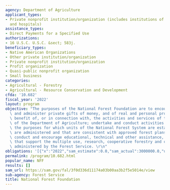 ```yaml
---
agency: Department of Agriculture
applicant_types:
- Private nonprofit institution/organization (includes institutions of higher education
  and hospitals)
assistance_types:
- Direct Payments for a Specified Use
authorizations:
- 16 U.S.C. U.S.C. &sect; 583j.
beneficiary_types:
- Native American Organizations
- Other private institution/organization
- Private nonprofit institution/organization
- Profit organization
- Quasi-public nonprofit organization
- Small business
categories:
- Agricultural - Forestry
- Agricultural - Resource Conservation and Development
cfda: '10.682'
fiscal_year: '2022'
layout: program
objective: "The purposes of the National Forest Foundation are to encourage, accept,\
  \ and administer private gifts of money, and of real and personal property for the\
  \ benefit of, or in connection with, the activities and services of the Forest Service\
  \ of the Department of Agriculture; undertake and conduct activities that further\
  \ the purposes for which units of the National Forest System are established and\
  \ are administered and that are consistent with approved forest plans; and undertake,\
  \ conduct and encourage educational, technical and other assistance, and other activities\
  \ that support the multiple use, research, cooperative forestry and other programs\
  \ administered by the Forest Service. \r\n"
obligations: '[{"x":"2022","sam_estimate":0.0,"sam_actual":3000000.0,"usa_spending_actual":3000000.0},{"x":"2023","sam_estimate":6000000.0,"sam_actual":0.0,"usa_spending_actual":3031533.26},{"x":"2024","sam_estimate":0.0,"sam_actual":0.0,"usa_spending_actual":0.0}]'
permalink: /program/10.682.html
popular_name: NFF
results: []
sam_url: https://sam.gov/fal/3f0d336d11174a03b00aa3b2f5e5014e/view
sub-agency: Forest Service
title: National Forest Foundation
---
```

